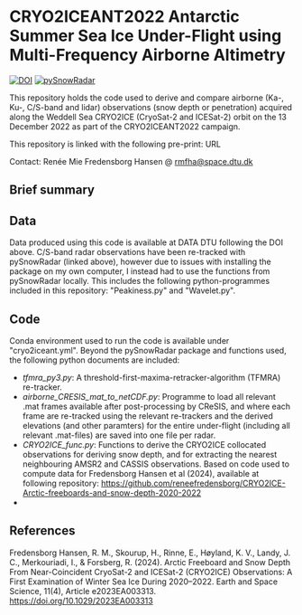 # CRYO2ICEANT2022 Antarctic Summer Sea Ice Under-Flight using Multi-Frequency Airborne Altimetry
[![DOI](https://badgen.net/badge/DATA/10.11583%2FDTU.26732227/red)](https://figshare.com/s/9626392bca7b9c2a32e9) [![pySnowRadar](https://badgen.net/badge/pySnowRadar/10.5281%2Fzenodo.4071947/blue)](https://github.com/kingjml/pySnowRadar)

This repository holds the code used to derive and compare airborne (Ka-, Ku-, C/S-band and lidar) observations (snow depth or penetration) acquired along the Weddell Sea CRYO2ICE (CryoSat-2 and ICESat-2) orbit on the 13 December 2022 as part of the CRYO2ICEANT2022 campaign. 

This repository is linked with the following pre-print: URL

Contact: Renée Mie Fredensborg Hansen @ rmfha@space.dtu.dk

## Brief summary


## Data
Data produced using this code is available at DATA DTU following the DOI above. 
C/S-band radar observations have been re-tracked with pySnowRadar (linked above), however due to issues with installing the package on my own computer, I instead had to use the functions from pySnowRadar locally. This includes the following python-programmes included in this repository: "Peakiness.py" and "Wavelet.py".

## Code
Conda environment used to run the code is available under "cryo2iceant.yml". Beyond the pySnowRadar package and functions used, the following python documents are included: 
- _tfmra_py3.py_: A threshold-first-maxima-retracker-algorithm (TFMRA) re-tracker.
- _airborne_CRESIS_mat_to_netCDF.py_: Programme to load all relevant .mat frames available after post-processing by CReSIS, and where each frame are re-tracked using the relevant re-trackers and the derived elevations (and other paramters) for the entire under-flight (including all relevant .mat-files) are saved into one file per radar.
- _CRYO2ICE_func.py_: Functions to derive the CRYO2ICE collocated observations for deriving snow depth, and for extracting the nearest neighbouring AMSR2 and CASSIS observations. Based on code used to compute data for Fredensborg Hansen et al (2024), available at following repository: https://github.com/reneefredensborg/CRYO2ICE-Arctic-freeboards-and-snow-depth-2020-2022
- 

## References
Fredensborg Hansen, R. M., Skourup, H., Rinne, E., Høyland, K. V., Landy, J. C., Merkouriadi, I., & Forsberg, R. (2024). Arctic Freeboard and Snow Depth From Near-Coincident CryoSat-2 and ICESat-2 (CRYO2ICE) Observations: A First Examination of Winter Sea Ice During 2020–2022. Earth and Space Science, 11(4), Article e2023EA003313. https://doi.org/10.1029/2023EA003313
